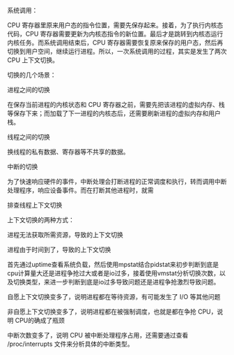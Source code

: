 系统调用：

CPU 寄存器里原来用户态的指令位置，需要先保存起来。接着，为了执行内核态代码，CPU 寄存器需要更新为内核态指令的新位置。最后才是跳转到内核态运行内核任务。而系统调用结束后，CPU 寄存器需要恢复原来保存的用户态，然后再切换到用户空间，继续运行进程。所以，一次系统调用的过程，其实是发生了两次 CPU 上下文切换。





切换的几个场景：

进程之间的切换

在保存当前进程的内核状态和 CPU 寄存器之前，需要先把该进程的虚拟内存、栈等保存下来；而加载了下一进程的内核态后，还需要刷新进程的虚拟内存和用户栈。

线程之间的切换

换线程的私有数据、寄存器等不共享的数据。

中断的切换

为了快速响应硬件的事件，中断处理会打断进程的正常调度和执行，转而调用中断处理程序，响应设备事件。而在打断其他进程时，就需







排查线程上下文切换

上下文切换的两种方式：

进程无法获取所需资源，导致的上下文切换

进程由于时间到了，导致的上下文切换



首先通过uptime查看系统负载，然后使用mpstat结合pidstat来初步判断到底是cpu计算量大还是进程争抢过大或者是io过多，接着使用vmstat分析切换次数，以及切换类型，来进一步判断到底是io过多导致问题还是进程争抢激烈导致问题。







自愿上下文切换变多了，说明进程都在等待资源，有可能发生了 I/O 等其他问题

非自愿上下文切换变多了，说明进程都在被强制调度，也就是都在争抢 CPU，说明 CPU的确成了瓶颈

中断次数变多了，说明 CPU 被中断处理程序占用，还需要通过查看 /proc/interrupts 文件来分析具体的中断类型。